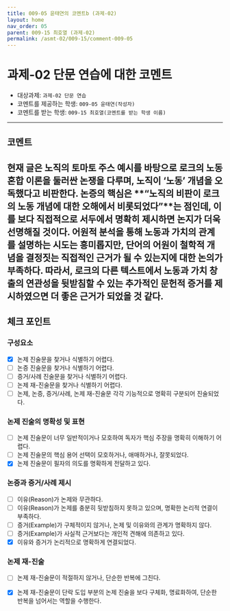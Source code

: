 ```yaml
---
title: 009-05 윤태연의 코멘트b (과제-02) 
layout: home
nav_order: 05
parent: 009-15 최호열 (과제-02)
permalink: /asmt-02/009-15/comment-009-05
---
```


# 과제-02 단문 연습에 대한 코멘트

- 대상과제: `과제-02 단문 연습`
- 코멘트를 제공하는 학생: `009-05 윤태연(작성자)` 
- 코멘트를 받는 학생: `009-15 최호열(코멘트를 받는 학생 이름)` 

---

## 코멘트

현재 글은 노직의 토마토 주스 예시를 바탕으로 로크의 노동 혼합 이론을 둘러싼 논쟁을 다루며, 노직이 ‘노동’ 개념을 오독했다고 비판한다. 논증의 핵심은 **“노직의 비판이 로크의 노동 개념에 대한 오해에서 비롯되었다”**는 점인데, 이를 보다 직접적으로 서두에서 명확히 제시하면 논지가 더욱 선명해질 것이다. 어원적 분석을 통해 노동과 가치의 관계를 설명하는 시도는 흥미롭지만, 단어의 어원이 철학적 개념을 결정짓는 직접적인 근거가 될 수 있는지에 대한 논의가 부족하다. 따라서, 로크의 다른 텍스트에서 노동과 가치 창출의 연관성을 뒷받침할 수 있는 추가적인 문헌적 증거를 제시하였으면 더 좋은 근거가 되었을 것 같다. 
---

## 체크 포인트

### **구성요소**
- [x] 논제 진술문을 찾거나 식별하기 어렵다.
- [ ] 논증 진술문을 찾거나 식별하기 어렵다.
- [ ] 증거/사례 진술문을 찾거나 식별하기 어렵다.
- [ ] 논제 재-진술문을 찾거나 식별하기 어렵다.
- [ ] 논제, 논증, 증거/사례, 논제 재-진술문 각각 기능적으로 명확히 구분되어 진술되었다.

### **논제 진술의 명확성 및 표현**  
- [ ] 논제 진술문이 너무 일반적이거나 모호하여 독자가 핵심 주장을 명확히 이해하기 어렵다.  
- [ ] 논제 진술문의 핵심 용어 선택이 모호하거나, 애매하거나, 잘못되었다.  
- [x] 논제 진술문이 필자의 의도를 명확하게 전달하고 있다.  

### **논증과 증거/사례 제시**  
- [ ] 이유(Reason)가 논제와 무관하다.
- [ ] 이유(Reason)가 논제를 충분히 뒷받침하지 못하고 있으며, 명확한 논리적 연결이 부족하다.  
- [ ] 증거(Example)가 구체적이지 않거나, 논제 및 이유와의 관계가 명확하지 않다. 
- [ ] 증거(Example)가 사실적 근거보다는 개인적 견해에 의존하고 있다.  
- [x] 이유와 증거가 논리적으로 명확하게 연결되었다.  

### **논제 재-진술**  
- [ ] 논제 재-진술문이 적절하지 않거나, 단순한 반복에 그친다.   
- [x] 논제 재-진술문이 단락 도입 부분의 논제 진술을 보다 구체화, 명료화하여, 단순한 반복을 넘어서는 역할을 수행한다.  

